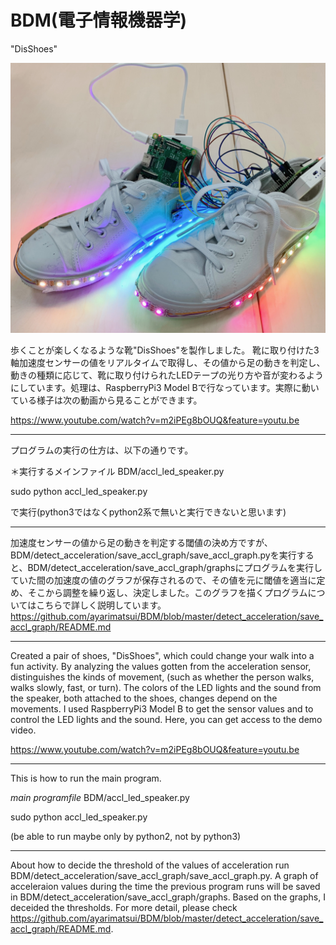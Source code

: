 # BDM(電子情報機器学)

"DisShoes"

![DisShoes_image](https://github.com/ayarimatsui/BDM/blob/master/IMG_1942.JPG)

歩くことが楽しくなるような靴"DisShoes"を製作しました。
靴に取り付けた3軸加速度センサーの値をリアルタイムで取得し、その値から足の動きを判定し、動きの種類に応じて、靴に取り付けられたLEDテープの光り方や音が変わるようにしています。処理は、RaspberryPi3 Model Bで行なっています。実際に動いている様子は次の動画から見ることができます。

https://www.youtube.com/watch?v=m2iPEg8bOUQ&feature=youtu.be


***
プログラムの実行の仕方は、以下の通りです。

＊実行するメインファイル
BDM/accl_led_speaker.py

sudo python accl_led_speaker.py

で実行(python3ではなくpython2系で無いと実行できないと思います)


***
加速度センサーの値から足の動きを判定する閾値の決め方ですが、BDM/detect_acceleration/save_accl_graph/save_accl_graph.pyを実行すると、BDM/detect_acceleration/save_accl_graph/graphsにプログラムを実行していた間の加速度の値のグラフが保存されるので、その値を元に閾値を適当に定め、そこから調整を繰り返し、決定しました。このグラフを描くプログラムについてはこちらで詳しく説明しています。https://github.com/ayarimatsui/BDM/blob/master/detect_acceleration/save_accl_graph/README.md




*****

Created a pair of shoes, "DisShoes", which could change your walk into a fun activity.
By analyzing the values gotten from the acceleration sensor, distinguishes the kinds of movement, (such as whether the person walks, walks slowly, fast, or turn). The colors of the LED lights and the sound from the speaker, both attached to the shoes, changes depend on the movements. I used RaspberryPi3 Model B to get the sensor values and to control the LED lights and the sound. Here, you can get access to the demo video.

https://www.youtube.com/watch?v=m2iPEg8bOUQ&feature=youtu.be


*****
This is how to run the main program.

*main programfile*
BDM/accl_led_speaker.py

sudo python accl_led_speaker.py

(be able to run maybe only by python2, not by python3)


***
About how to decide the threshold of the values of acceleration
run BDM/detect_acceleration/save_accl_graph/save_accl_graph.py. A graph of acceleraion values during the time the previous program runs will be saved in BDM/detect_acceleration/save_accl_graph/graphs. Based on the graphs, I deceided the thresholds.
For more detail, please check https://github.com/ayarimatsui/BDM/blob/master/detect_acceleration/save_accl_graph/README.md.
